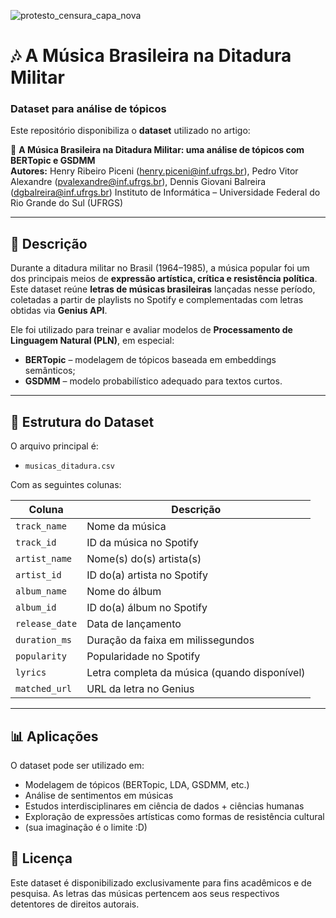 ![protesto_censura_capa_nova](https://github.com/user-attachments/assets/680f3bca-cd19-4dd1-a766-2a38b0136ef7)
# 🎶 A Música Brasileira na Ditadura Militar  
### Dataset para análise de tópicos

Este repositório disponibiliza o **dataset** utilizado no artigo:  

📄 **A Música Brasileira na Ditadura Militar: uma análise de tópicos com BERTopic e GSDMM**  
**Autores:** Henry Ribeiro Piceni (henry.piceni@inf.ufrgs.br), Pedro Vitor Alexandre (pvalexandre@inf.ufrgs.br), Dennis Giovani Balreira (dgbalreira@inf.ufrgs.br)
Instituto de Informática – Universidade Federal do Rio Grande do Sul (UFRGS)  

---

## 📌 Descrição
Durante a ditadura militar no Brasil (1964–1985), a música popular foi um dos principais meios de **expressão artística, crítica e resistência política**.  
Este dataset reúne **letras de músicas brasileiras** lançadas nesse período, coletadas a partir de playlists no Spotify e complementadas com letras obtidas via **Genius API**.  

Ele foi utilizado para treinar e avaliar modelos de **Processamento de Linguagem Natural (PLN)**, em especial:  
- **BERTopic** – modelagem de tópicos baseada em embeddings semânticos;  
- **GSDMM** – modelo probabilístico adequado para textos curtos.  

---

## 📂 Estrutura do Dataset
O arquivo principal é:  

- `musicas_ditadura.csv`  

Com as seguintes colunas:  

| Coluna              | Descrição |
|---------------------|-----------|
| `track_name`        | Nome da música |
| `track_id`          | ID da música no Spotify |
| `artist_name`       | Nome(s) do(s) artista(s) |
| `artist_id`         | ID do(a) artista no Spotify |
| `album_name`        | Nome do álbum |
| `album_id`          | ID do(a) álbum no Spotify |
| `release_date`      | Data de lançamento |
| `duration_ms`       | Duração da faixa em milissegundos |
| `popularity`        | Popularidade no Spotify |
| `lyrics`            | Letra completa da música (quando disponível) |
| `matched_url`       | URL da letra no Genius |

---

## 📊 Aplicações

O dataset pode ser utilizado em:
- Modelagem de tópicos (BERTopic, LDA, GSDMM, etc.)
- Análise de sentimentos em músicas
- Estudos interdisciplinares em ciência de dados + ciências humanas
- Exploração de expressões artísticas como formas de resistência cultural
- (sua imaginação é o limite :D)

## 📌 Licença

Este dataset é disponibilizado exclusivamente para fins acadêmicos e de pesquisa.
As letras das músicas pertencem aos seus respectivos detentores de direitos autorais.
